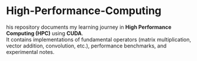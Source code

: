 # High-Performance-Computing
his repository documents my learning journey in **High Performance Computing (HPC)** using **CUDA**.  
It contains implementations of fundamental operators (matrix multiplication, vector addition, convolution, etc.), performance benchmarks, and experimental notes.
